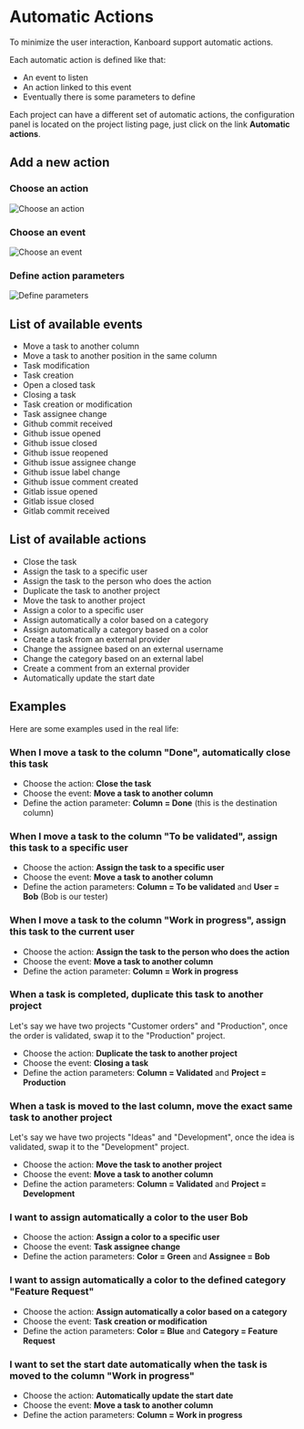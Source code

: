 Automatic Actions
=================

To minimize the user interaction, Kanboard support automatic actions.

Each automatic action is defined like that:

- An event to listen
- An action linked to this event
- Eventually there is some parameters to define

Each project can have a different set of automatic actions, the configuration panel is located on the project listing page, just click on the link **Automatic actions**.

Add a new action
----------------

### Choose an action

![Choose an action](http://kanboard.net/screenshots/documentation/project-automatic-action-step1.png)

### Choose an event

![Choose an event](http://kanboard.net/screenshots/documentation/project-automatic-action-step2.png)

### Define action parameters

![Define parameters](http://kanboard.net/screenshots/documentation/project-automatic-action-step3.png)

List of available events
------------------------

- Move a task to another column
- Move a task to another position in the same column
- Task modification
- Task creation
- Open a closed task
- Closing a task
- Task creation or modification
- Task assignee change
- Github commit received
- Github issue opened
- Github issue closed
- Github issue reopened
- Github issue assignee change
- Github issue label change
- Github issue comment created
- Gitlab issue opened
- Gitlab issue closed
- Gitlab commit received

List of available actions
-------------------------

- Close the task
- Assign the task to a specific user
- Assign the task to the person who does the action
- Duplicate the task to another project
- Move the task to another project
- Assign a color to a specific user
- Assign automatically a color based on a category
- Assign automatically a category based on a color
- Create a task from an external provider
- Change the assignee based on an external username
- Change the category based on an external label
- Create a comment from an external provider
- Automatically update the start date

Examples
--------

Here are some examples used in the real life:

### When I move a task to the column "Done", automatically close this task

- Choose the action: **Close the task**
- Choose the event: **Move a task to another column**
- Define the action parameter: **Column = Done** (this is the destination column)

### When I move a task to the column "To be validated", assign this task to a specific user

- Choose the action: **Assign the task to a specific user**
- Choose the event: **Move a task to another column**
- Define the action parameters: **Column = To be validated** and **User = Bob** (Bob is our tester)

### When I move a task to the column "Work in progress", assign this task to the current user

- Choose the action: **Assign the task to the person who does the action**
- Choose the event: **Move a task to another column**
- Define the action parameter: **Column = Work in progress**

### When a task is completed, duplicate this task to another project

Let's say we have two projects "Customer orders" and "Production", once the order is validated, swap it to the "Production" project.

- Choose the action: **Duplicate the task to another project**
- Choose the event: **Closing a task**
- Define the action parameters: **Column = Validated** and **Project = Production**

### When a task is moved to the last column, move the exact same task to another project

Let's say we have two projects "Ideas" and "Development", once the idea is validated, swap it to the "Development" project.

- Choose the action: **Move the task to another project**
- Choose the event: **Move a task to another column**
- Define the action parameters: **Column = Validated** and **Project = Development**

### I want to assign automatically a color to the user Bob

- Choose the action: **Assign a color to a specific user**
- Choose the event: **Task assignee change**
- Define the action parameters: **Color = Green** and **Assignee = Bob**

### I want to assign automatically a color to the defined category "Feature Request"

- Choose the action: **Assign automatically a color based on a category**
- Choose the event: **Task creation or modification**
- Define the action parameters: **Color = Blue** and **Category = Feature Request**

### I want to set the start date automatically when the task is moved to the column "Work in progress"

- Choose the action: **Automatically update the start date**
- Choose the event: **Move a task to another column**
- Define the action parameters: **Column = Work in progress**

